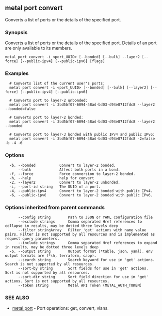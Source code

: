 ## metal port convert

Converts a list of ports or the details of the specified port.

### Synopsis

Converts a list of ports or the details of the specified port. Details of an port are only available to its members.

```
metal port convert -i <port_UUID> [--bonded] [--bulk] --layer2 [--force] [--public-ipv4] [--public-ipv6] [flags]
```

### Examples

```
  # Converts list of the current user's ports:
  metal port convert -i <port_UUID> [--bonded] [--bulk] [--layer2] [--force] [--public-ipv4] [--public-ipv6]

  # Converts port to layer-2 unbonded:
  metal port convert -i 3bd5bf07-6094-48ad-bd03-d94e8712fdc8 --layer2 --bonded=false

  # Converts port to layer-2 bonded:
  metal port convert -i 3bd5bf07-6094-48ad-bd03-d94e8712fdc8 --layer2 --bonded

  # Converts port to layer-3 bonded with public IPv4 and public IPv6:
  metal port convert -i 3bd5bf07-6094-48ad-bd03-d94e8712fdc8 -2=false -b -4 -6
```

### Options

```
  -b, --bonded           Convert to layer-2 bonded.
      --bulk             Affect both ports in a bond.
  -f, --force            Force conversion to layer-2 bonded.
  -h, --help             help for convert
  -2, --layer2           Convert to layer-2 unbonded.
  -i, --port-id string   The UUID of a port.
  -4, --public-ipv4      Convert to layer-2 bonded with public IPv4.
  -6, --public-ipv6      Convert to layer-2 bonded with public IPv6.
```

### Options inherited from parent commands

```
      --config string        Path to JSON or YAML configuration file
      --exclude strings      Comma separated Href references to collapse in results, may be dotted three levels deep
      --filter stringArray   Filter 'get' actions with name value pairs. Filter is not supported by all resources and is implemented as request query parameters.
      --include strings      Comma separated Href references to expand in results, may be dotted three levels deep
  -o, --output string        Output format (*table, json, yaml). env output formats are (*sh, terraform, capp).
      --search string        Search keyword for use in 'get' actions. Search is not supported by all resources.
      --sort-by string       Sort fields for use in 'get' actions. Sort is not supported by all resources.
      --sort-dir string      Sort field direction for use in 'get' actions. Sort is not supported by all resources.
      --token string         Metal API Token (METAL_AUTH_TOKEN)
```

### SEE ALSO

* [metal port](metal_port.md)	 - Port operations: get, convert, vlans.

